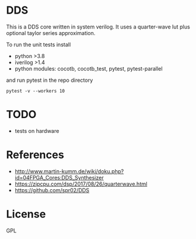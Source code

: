 # DDS

This is a DDS core written in system verilog. It uses a quarter-wave lut plus optional taylor series approximation.

To run the unit tests install
- python >3.8
- iverilog >1.4
- python modules: cocotb, cocotb_test, pytest, pytest-parallel

and run pytest in the repo directory
```
pytest -v --workers 10
```

# TODO
- tests on hardware

# References
- http://www.martin-kumm.de/wiki/doku.php?id=04FPGA_Cores:DDS_Synthesizer
- https://zipcpu.com/dsp/2017/08/26/quarterwave.html
- https://github.com/spr02/DDS

# License

GPL